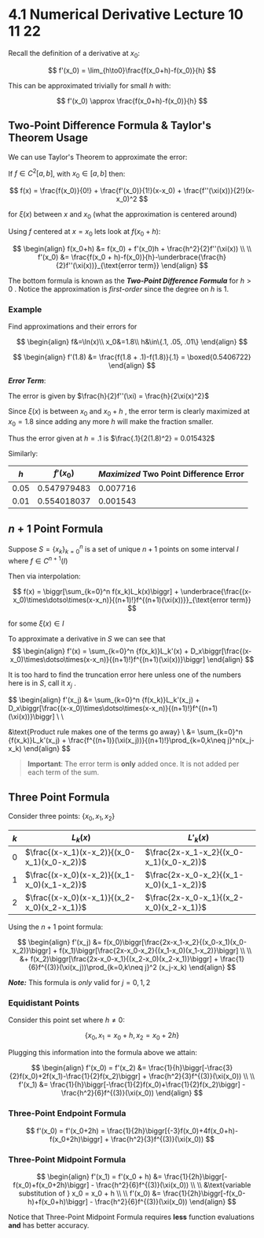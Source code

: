 # 4.1 Numerical Derivative Lecture 10 11 22
Recall the definition of a derivative at $x_0:$

$$
f'(x_0) = \lim_{h\to0}\frac{f(x_0+h)-f(x_0)}{h}
$$

This can be approximated trivially for small $h$ with:

$$
f'(x_0) \approx \frac{f(x_0+h)-f(x_0)}{h}
$$

## Two-Point Difference Formula & Taylor's Theorem Usage
We can use Taylor's Theorem to approximate the error:

If $f\in C^2[a, b]$, with $x_0\in[a, b]$ then:

$$
f(x) = \frac{f(x_0)}{0!} + \frac{f'(x_0)}{1!}(x-x_0) + \frac{f''(\xi(x))}{2!}(x-x_0)^2
$$

for $\xi(x)$ between $x$ and $x_0$ (what the approximation is centered around)

Using $f$ centered at $x=x_0$ lets look at $f(x_0 + h):$ 

$$
\begin{align}
f(x_0+h) &= f(x_0) + f'(x_0)h + \frac{h^2}{2}f''(\xi(x))
\\
\\
f'(x_0) &= \frac{f(x_0 + h)-f(x_0)}{h}-\underbrace{\frac{h}{2}f''(\xi(x))}_{\text{error term}}
\end{align}
$$

The bottom formula is known as the ***Two-Point Difference Formula*** for $h\gt0$ . Notice the approximation is *first-order* since the degree on $h$ is 1.

### Example
Find approximations and their errors for 

$$
\begin{align}
f&=\ln(x)\\
x_0&=1.8\\
h&\in\{.1, .05, .01\}
\end{align}
$$

$$
\begin{align}
f'(1.8) &= \frac{f(1.8 + .1)-f(1.8)}{.1} = \boxed{0.5406722}
\end{align}
$$

***Error Term***:

The error is given by $\frac{h}{2}f''(\xi) = \frac{h}{2\xi(x)^2}$

Since $\xi(x)$ is between $x_0$ and $x_0+h$ , the error term is clearly maximized at $x_0=1.8$ since adding any more $h$ will make the fraction smaller. 

Thus the error given at $h=.1$ is $\frac{.1}{2(1.8)^2} = 0.015432$

Similarly:

| $h$    | $f'(x_0)$     | *Maximized* Two Point Difference Error |
| ------ | ------------- | -------------------------- |
| $0.05$ | $0.547979483$ | $0.007716$                 |
| $0.01$ | $0.554018037$ | $0.001543$                 | 

## $n+1$ Point Formula
Suppose $S=\{x_k\}_{k=0}^{n}$ is a set of unique $n+1$ points on some interval $I$ where $f\in C^{n+1}(I)$

Then via interpolation:

$$
f(x) = \biggr[\sum_{k=0}^n f(x_k)L_k(x)\biggr] + \underbrace{\frac{(x-x_0)\times\dotso\times(x-x_n)}{(n+1)!}f^{(n+1)(\xi(x))}}_{\text{error term}}
$$

for some $\xi(x)\in I$

To approximate a derivative in $S$ we can see that 
$$
\begin{align}
f'(x) = \sum_{k=0}^n {f(x_k)}L_k'(x) + D_x\biggr[\frac{(x-x_0)\times\dotso\times(x-x_n)}{(n+1)!}f^{(n+1)(\xi(x))}\biggr]
\end{align}
$$

It is too hard to find the truncation error here unless one of the numbers here is in $S$, call it $x_j$ .

$$
\begin{align}
f'(x_j) &= \sum_{k=0}^n {f(x_k)}L_k'(x_j) + D_x\biggr[\frac{(x-x_0)\times\dotso\times(x-x_n)}{(n+1)!}f^{(n+1)(\xi(x))}\biggr] \\ \\

&\text{Product rule makes one of the terms go away}
\\
&= \sum_{k=0}^n {f(x_k)}L_k'(x_j) + \frac{f^{(n+1)}(\xi(x_j))}{(n+1)!}\prod_{k=0,k\neq j}^n(x_j-x_k)
\end{align}
$$

> **Important**: The error term is **only** added once. It is not added per each term of the sum. 

## Three Point Formula
Consider three points: $\{x_0, x_1, x_2\}$

| $k$ | $L_k(x)$                                    | $L'_k(x)$                               |
| --- | ------------------------------------------- | --------------------------------------- |
| 0   | $\frac{(x-x_1)(x-x_2)}{(x_0-x_1)(x_0-x_2)}$ | $\frac{2x-x_1-x_2}{(x_0-x_1)(x_0-x_2)}$ |
| 1   | $\frac{(x-x_0)(x-x_2)}{(x_1-x_0)(x_1-x_2)}$ | $\frac{2x-x_0-x_2}{(x_1-x_0)(x_1-x_2)}$ |
| 2   | $\frac{(x-x_0)(x-x_1)}{(x_2-x_0)(x_2-x_1)}$ | $\frac{2x-x_0-x_1}{(x_2-x_0)(x_2-x_1)}$ |

Using the $n+1$ point formula:

$$
\begin{align}
f'(x_j) &= f(x_0)\biggr[\frac{2x-x_1-x_2}{(x_0-x_1)(x_0-x_2)}\biggr] + f(x_1)\biggr[\frac{2x-x_0-x_2}{(x_1-x_0)(x_1-x_2)}\biggr] \\ \\
&+ f(x_2)\biggr[\frac{2x-x_0-x_1}{(x_2-x_0)(x_2-x_1)}\biggr] + \frac{1}{6}f^{(3)}(\xi(x_j))\prod_{k=0,k\neq j}^2 (x_j-x_k)
\end{align}
$$

***Note:*** This formula is *only* valid for $j=0, 1, 2$

### Equidistant Points
Consider this point set where $h\neq0:$

$$
\{x_0, x_1 = x_0 + h, x_2 = x_0 + 2h\}
$$

Plugging this information into the formula above we attain:

$$
\begin{align}
f'(x_0) = f'(x_2) &= \frac{1}{h}\biggr[-\frac{3}{2}f(x_0)+2f(x_1)-\frac{1}{2}f(x_2)\biggr] + \frac{h^2}{3}f^{(3)}(\xi(x_0))
\\ \\
f'(x_1) &= \frac{1}{h}\biggr[-\frac{1}{2}f(x_0)+\frac{1}{2}f(x_2)\biggr] - \frac{h^2}{6}f^{(3)}(\xi(x_0))
\end{align}
$$

### Three-Point Endpoint Formula

$$
f'(x_0) = f'(x_0+2h) = \frac{1}{2h}\biggr[{-3}f(x_0)+4f(x_0+h)-f(x_0+2h)\biggr] + \frac{h^2}{3}f^{(3)}(\xi(x_0))
$$

### Three-Point Midpoint Formula

$$
\begin{align}
f'(x_1) = f'(x_0 + h) &= \frac{1}{2h}\biggr[-f(x_0)+f(x_0+2h)\biggr] - \frac{h^2}{6}f^{(3)}(\xi(x_0)) 
\\ \\
&\text{variable substitution of } x_0 = x_0 + h
\\ \\
f'(x_0) &= \frac{1}{2h}\biggr[-f(x_0-h)+f(x_0+h)\biggr] - \frac{h^2}{6}f^{(3)}(\xi(x_0)) 
\end{align}
$$

Notice that Three-Point Midpoint Formula requires **less** function evaluations **and** has better accuracy. 